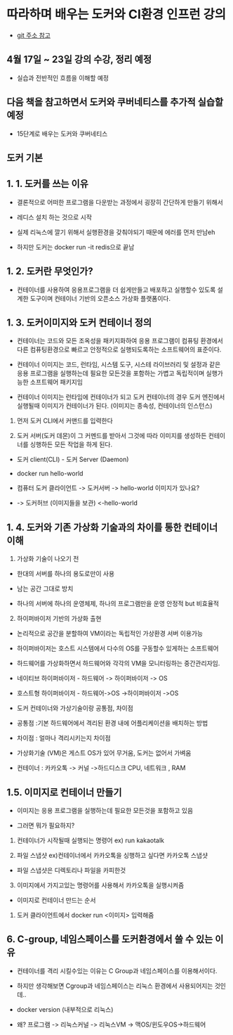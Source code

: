 # 따라하며 배우는 도커와 CI환경 인프런 강의

- [git 주소 참고](https://github.com/jaewonhimnae/docker-codes)

## 4월 17일 ~ 23일 강의 수강, 정리 예정

- 실습과 전반적인 흐름을 이해할 예정

## 다음 책을 참고하면서 도커와 쿠버네티스를 추가적 실습할 예정

- 15단계로 배우는 도커와 쿠버네티스

## 도커 기본

## 1. 1. 도커를 쓰는 이유

- 결론적으로 어떠한 프로그램을 다운받는 과정에서 굉장히 간단하게 만들기 위해서

- 레디스 설치 하는 것으로 시작

- 실제 리눅스에 깔기 위해서 실행환경을 갖춰야되기 때문에 에러를 먼저 만남eh

- 하지만 도커는 docker run -it redis으로 끝남

## 1. 2. 도커란 무엇인가?

- 컨테이너를 사용하여 응용프로그램을 더 쉽게만들고 배포하고 실행할수 있도록 설계한 도구이며 컨테이너 기반의 오픈소스 가상화 플랫폼이다.

## 1. 3. 도커이미지와 도커 컨테이너 정의

- 컨테이너는 코드와 모든 조옥성을 패키지화하여 응용 프로그램이 컴퓨팅 환경에서 다른 컴퓨팅환경으로 빠르고 안정적으로 실행되도록하는 소프트웨어의 표준이다.

- 컨테이너 이미지는 코드, 런타임, 시스템 도구, 시스테 라이브러리 및 설정과 같은 응용 프로그램을 실행하는데 필요한 모든것을 포함하는 가볍고 독립적이며 실행가능한 소프트웨어 패키지임

- 컨테이너 이미지는 런타임에 컨테이너가 되고 도커 컨테이너의 경우 도커 엔진에서 실행될때 이미지가 컨테이너가 된다. (이미지는 종속성, 컨테이너의 인스턴스)

1. 먼저 도커 CLI에서 커맨드를 입력한다

2. 도커 서버(도커 데몬)이 그 커멘드를 받아서 그것에 따라 이미지를 생성하든 컨테이너를 싱행하든 모든 작업을 하게 된다.

- 도커 client(CLI) - 도커 Server (Daemon)

- docker run hello-world

- 컴퓨터 도커 클라이언트 -> 도커서버 -> hello-world 이미지가 있나요?

- -> 도커허브 (이미지들을 보관) <-hello-world 

## 1. 4. 도커와 기존 가상화 기술과의 차이를 통한 컨테이너 이해

1. 가상화 기술이 나오기 전

- 한대의 서버를 하나의 용도로만이 사용 

- 남는 공간 그대로 방치

- 하나의 서버에 하나의 운영체제, 하나의 프로그램만을 운영 안정적 but 비효율적

2. 하이퍼바이저 기반의 가상화 출현

- 논리적으로 공간을 분할하여 VM이라는 독립적인 가상환경 서버 이용가능

- 하이퍼바이저는 호스트 시스템에서 다수의 OS를 구동할수 있게하는 소프트웨어

- 하드웨어를 가상화하면서 하드웨어와 각각의 VM을 모니터링하는 중간관리자임.

- 네이티브 하이퍼바이저 - 하드웨어 -> 하이퍼바이저 -> OS

- 호스트형 하이퍼바이저 - 하드웨어->OS ->하이퍼바이저 ->OS

- 도커 컨테이너와 가상기술이랑 공통점, 차이점

- 공통점 :기본 하드웨어에서 격리된 환경 내에 어플리케이션을 배치하는 방법

- 차이점 : 얼마나 격리시키는지 차이점

- 가상화기술 (VM)은 게스트 OS가 있어 무거움, 도커는 없어서 가벼움

- 컨테이너 : 카카오톡 -> 커널 ->하드디스크 CPU, 네트워크 , RAM

## 1.5. 이미지로 컨테이너 만들기

- 이미지는 응용 프로그램을 실행하는데 필요한 모든것을 포함하고 있음

- 그러면 뭐가 필요하지?

1.  컨테이너가 시작될때 실행되는 명령어 ex) run kakaotalk

2. 파일 스냅샷 ex)컨테이너에서 카카오톡을 싱행하고 싶다면 카카오톡 스냅샷

* 파일 스냅샷은 디렉토리나 파일을 카피한것

3. 이미지에서 가지고있는 명령어를 사용해서 카카오톡을 실행시켜줌

- 이미지로 컨테이너 만드는 순서

1. 도커 클라이언트에서 docker run <이미지> 입력해줌

## 6. C-group, 네임스페이스를 도커환경에서 쓸 수 있는 이유

- 컨테이너를 격리 시킬수있는 이유는 C Group과 네임스페이스를 이용해서이다.

- 하지만 생각해보면 Cgroup과 네임스페이스는 리눅스 환경에서 사용되어지는 것인데..

- docker version (내부적으로 리눅스)

- 왜? 프로그램 -> 리눅스커널 -> 리눅스VM -> 맥OS/윈도우OS->하드웨어